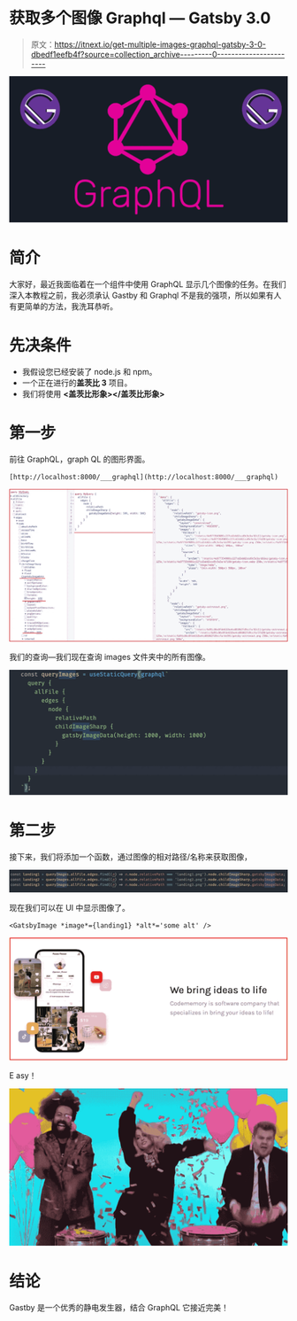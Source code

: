 # 获取多个图像 Graphql — Gatsby 3.0

> 原文：<https://itnext.io/get-multiple-images-graphql-gatsby-3-0-dbedf1eefb4f?source=collection_archive---------0----------------------->

![](img/46c1c2e3c6452d7a3be8d481022bae99.png)

# **简介**

大家好，最近我面临着在一个组件中使用 GraphQL 显示几个图像的任务。在我们深入本教程之前，我必须承认 Gastby 和 Graphql 不是我的强项，所以如果有人有更简单的方法，我洗耳恭听。

# 先决条件

*   我假设您已经安装了 node.js 和 npm。
*   一个正在进行的**盖茨比 3** 项目。
*   我们将使用 **<盖茨比形象></盖茨比形象>**

# 第一步

前往 GraphQL，graph QL 的图形界面。

```
[http://localhost:8000/___graphql](http://localhost:8000/___graphql)
```

![](img/521ee7fb53cfe11531073599e2923eb2.png)

我们的查询—我们现在查询 images 文件夹中的所有图像。

![](img/b59f0f1aade2c2c80bd2ce7d2e3d3468.png)

# 第二步

接下来，我们将添加一个函数，通过图像的相对路径/名称来获取图像，

![](img/dbd0444fad227cb19ff7d3974f127bf9.png)

现在我们可以在 UI 中显示图像了。

```
<GatsbyImage *image*={landing1} *alt*='some alt' />
```

![](img/5bff0d15173f7858c3f512cca0624fa5.png)

E asy！

![](img/ffcd5f26b83900ea9d9767f5056933e6.png)

# 结论

Gastby 是一个优秀的静电发生器，结合 GraphQL 它接近完美！